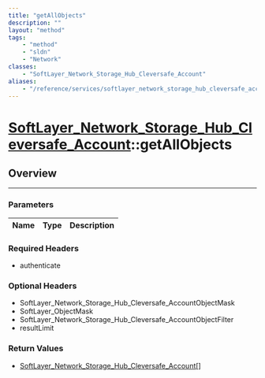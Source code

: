 ```yaml
---
title: "getAllObjects"
description: ""
layout: "method"
tags:
    - "method"
    - "sldn"
    - "Network"
classes:
    - "SoftLayer_Network_Storage_Hub_Cleversafe_Account"
aliases:
    - "/reference/services/softlayer_network_storage_hub_cleversafe_account/getAllObjects"
---
```

# [SoftLayer_Network_Storage_Hub_Cleversafe_Account](/reference/services/SoftLayer_Network_Storage_Hub_Cleversafe_Account)::getAllObjects





## Overview 


-----

### Parameters 
|Name | Type | Description |
| --- | --- | --- |


### Required Headers
* authenticate


### Optional Headers
* SoftLayer_Network_Storage_Hub_Cleversafe_AccountObjectMask
* SoftLayer_ObjectMask
* SoftLayer_Network_Storage_Hub_Cleversafe_AccountObjectFilter
* resultLimit

### Return Values
* <a href='/reference/datatypes/SoftLayer_Network_Storage_Hub_Cleversafe_Account'>SoftLayer_Network_Storage_Hub_Cleversafe_Account[] </a>




